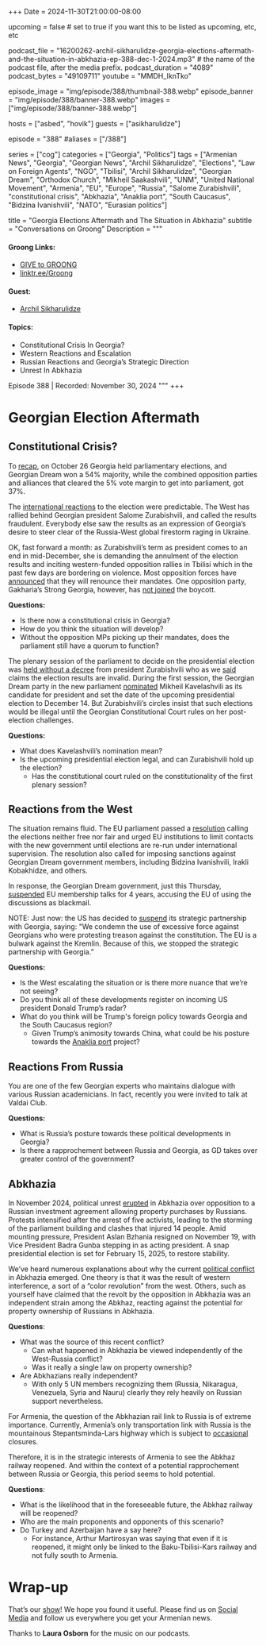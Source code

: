 +++
Date = 2024-11-30T21:00:00-08:00

upcoming = false # set to true if you want this to be listed as upcoming, etc, etc

podcast_file = "16200262-archil-sikharulidze-georgia-elections-aftermath-and-the-situation-in-abkhazia-ep-388-dec-1-2024.mp3" # the name of the podcast file, after the media prefix.
podcast_duration = "4089"
podcast_bytes = "49109711"
youtube = "MMDH_IknTko"

episode_image = "img/episode/388/thumbnail-388.webp"
episode_banner = "img/episode/388/banner-388.webp"
images = ["img/episode/388/banner-388.webp"]

hosts = ["asbed", "hovik"]
guests = ["asikharulidze"]

episode = "388"
#aliases = ["/388"]

series = ["cog"]
categories = ["Georgia", "Politics"]
tags = ["Armenian News", "Georgia", "Georgian News", "Archil Sikharulidze", "Elections", "Law on Foreign Agents", "NGO", "Tbilisi", "Archil Sikharulidze", "Georgian Dream", "Orthodox Church", "Mikheil Saakashvili", "UNM", "United National Movement", "Armenia", "EU", "Europe", "Russia", "Salome Zurabishvili", "constitutional crisis", "Abkhazia", "Anaklia port", "South Caucasus", "Bidzina Ivanishvili", "NATO", "Eurasian politics"]

title = "Georgia Elections Aftermath and The Situation in Abkhazia"
subtitle = "Conversations on Groong"
Description = """
#### Groong Links:
* [GIVE to GROONG](https://podcasts.groong.org/donate)
* [linktr.ee/Groong](https://linktr.ee/groong)

#### Guest:
* [Archil Sikharulidze](/guest/asikharulidze)

#### Topics:
* Constitutional Crisis In Georgia?
* Western Reactions and Escalation
* Russian Reactions and Georgia’s Strategic Direction
* Unrest In Abkhazia

Episode 388 | Recorded: November 30, 2024
"""
+++

# Georgian Election Aftermath

## Constitutional Crisis?

To [recap](https://www.rferl.org/a/georgia-crucial-elections-choice-russia-or-europe/33174003.html), on October 26 Georgia held parliamentary elections, and Georgian Dream won a 54% majority, while the combined opposition parties and alliances that cleared the 5% vote margin to get into parliament, got 37%.

The [international reactions](https://civil.ge/archives/631310) to the election were predictable. The West has rallied behind Georgian president Salome Zurabishvili, and called the results fraudulent. Everybody else saw the results as an expression of Georgia’s desire to steer clear of the Russia-West global firestorm raging in Ukraine.

OK, fast forward a month: as Zurabishvili’s term as president comes to an end in mid-December, she is demanding the annulment of the election results and inciting western-funded opposition rallies in Tbilisi which in the past few days are bordering on violence. Most opposition forces have [announced](https://www.cbs19news.com/georgia-parliament-convenes-amid-legitimacy-crisis/article_005f0cc9-93c1-5b23-a9e8-68da2b2207be.html) that they will renounce their mandates. One opposition party, Gakharia’s Strong Georgia, however, has [not joined](https://1tv.ge/lang/en/news/giorgi-gakharia-on-parliamentary-mandates-we-will-act-on-our-terms/) the boycott.

**Questions:**

* Is there now a constitutional crisis in Georgia?
* How do you think the situation will develop?
* Without the opposition MPs picking up their mandates, does the parliament still have a quorum to function?

The plenary session of the parliament to decide on the presidential election was [held without a decree](https://www.rferl.org/a/georgia-president-candidate-election/33217919.html) from president Zurabishvili who as we [said](https://www.rferl.org/a/georgia-protest-crackdown-eu-zurabishvili/33221472.html) claims the election results are invalid. During the first session, the Georgian Dream party in the new parliament [nominated](https://www.bbc.com/sport/football/articles/c704pyn5ppyo) Mikheil Kavelashvili as its candidate for president and set the date of the upcoming presidential election to December 14. But Zurabishvili’s circles insist that such elections would be illegal until the Georgian Constitutional Court rules on her post-election challenges.

**Questions:**

* What does Kavelashvili’s nomination mean?
* Is the upcoming presidential election legal, and can Zurabishvili hold up the election?
    * Has the constitutional court ruled on the constitutionality of the first plenary session?

## Reactions from the West

The situation remains fluid. The EU parliament passed a [resolution](https://www.europarl.europa.eu/news/en/press-room/20241121IPR25549/parliament-calls-for-new-elections-in-georgia) calling the elections neither free nor fair and urged EU institutions to limit contacts with the new government until elections are re-run under international supervision. The resolution also called for imposing sanctions against Georgian Dream government members, including Bidzina Ivanishvili, Irakli Kobakhidze, and others.

In response, the Georgian Dream government, just this Thursday, [suspended](https://apnews.com/article/georgia-cabinet-election-russia-european-union-kobakhidze-1291827f76eac552a2918b4b584fa5a0) EU membership talks for 4 years, accusing the EU of using the discussions as blackmail.

NOTE: Just now: the US has decided to [suspend](https://netgazeti.ge/life/754131/) its strategic partnership with Georgia, saying: "We condemn the use of excessive force against Georgians who were protesting treason against the constitution. The EU is a bulwark against the Kremlin. Because of this, we stopped the strategic partnership with Georgia.”

**Questions:**

* Is the West escalating the situation or is there more nuance that we’re not seeing?
* Do you think all of these developments register on incoming US president Donald Trump’s radar?
* What do you think will be Trump's foreign policy towards Georgia and the South Caucasus region?
    * Given Trump’s animosity towards China, what could be his posture towards the [Anaklia port](https://agenda.ge/en/news/2024/41793#gsc.tab=0) project?


## Reactions From Russia

You are one of the few Georgian experts who maintains dialogue with various Russian academicians. In fact, recently you were invited to talk at Valdai Club.

**Questions:**

* What is Russia’s posture towards these political developments in Georgia?
* Is there a rapprochement between Russia and Georgia, as GD takes over greater control of the government?


## Abkhazia

In November 2024, political unrest [erupted](https://responsiblestatecraft.org/abkhazia-protests/) in Abkhazia over opposition to a Russian investment agreement allowing property purchases by Russians. Protests intensified after the arrest of five activists, leading to the storming of the parliament building and clashes that injured 14 people. Amid mounting pressure, President Aslan Bzhania resigned on November 19, with Vice President Badra Gunba stepping in as acting president. A snap presidential election is set for February 15, 2025, to restore stability.

We’ve heard numerous explanations about why the current [political conflict](https://www.rferl.org/a/abkhazia-bzhania-sukhumi-protests/33204418.html) in Abkhazia emerged. One theory is that it was the result of western interference, a sort of a “color revolution” from the west. Others, such as yourself have claimed that the revolt by the opposition in Abkhazia was an independent strain among the Abkhaz, reacting against the potential for property ownership of Russians in Abkhazia.

**Questions**:

* What was the source of this recent conflict?
    * Can what happened in Abkhazia be viewed independently of the West-Russia conflict?
    * Was it really a single law on property ownership?
* Are Abkhazians really independent? 
    * With only 5 UN members recognizing them (Russia, Nikaragua, Venezuela, Syria and Nauru) clearly they rely heavily on Russian support nevertheless.

For Armenia, the question of the Abkhazian rail link to Russia is of extreme importance. Currently, Armenia’s only transportation link with Russia is the mountainous  Stepantsminda-Lars highway which is subject to [occasional](https://news.am/eng/news/854292.html) closures. 

Therefore, it is in the strategic interests of Armenia to see the Abkhaz railway reopened. And within the context of a potential rapprochement between Russia or Georgia, this period seems to hold potential.

**Questions**:

* What is the likelihood that in the foreseeable future, the Abkhaz railway will be reopened?
* Who are the main proponents and opponents of this scenario?
* Do Turkey and Azerbaijan have a say here?
    * For instance, Arthur Martirosyan was saying that even if it is reopened, it might only be linked to the Baku-Tbilisi-Kars railway and not fully south to Armenia.

# Wrap-up

That’s our [show](https://podcasts.groong.org/)! We hope you found it useful. Please find us on [Social Media](https://linktr.ee/groong) and follow us everywhere you get your Armenian news.

Thanks to **Laura Osborn** for the music on our podcasts.
